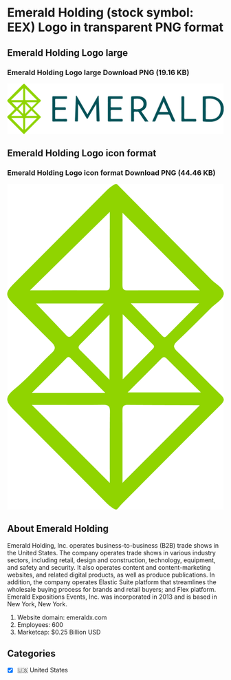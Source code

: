 # Emerald Holding (stock symbol: EEX) Logo in transparent PNG format

## Emerald Holding Logo large

### Emerald Holding Logo large Download PNG (19.16 KB)

![Emerald Holding Logo large Download PNG (19.16 KB)](/img/orig/EEX_BIG-41d634b3.png)

## Emerald Holding Logo icon format

### Emerald Holding Logo icon format Download PNG (44.46 KB)

![Emerald Holding Logo icon format Download PNG (44.46 KB)](/img/orig/EEX-db92994c.png)

## About Emerald Holding

Emerald Holding, Inc. operates business-to-business (B2B) trade shows in the United States. The company operates trade shows in various industry sectors, including retail, design and construction, technology, equipment, and safety and security. It also operates content and content-marketing websites, and related digital products, as well as produce publications. In addition, the company operates Elastic Suite platform that streamlines the wholesale buying process for brands and retail buyers; and Flex platform. Emerald Expositions Events, Inc. was incorporated in 2013 and is based in New York, New York.

1. Website domain: emeraldx.com
2. Employees: 600
3. Marketcap: $0.25 Billion USD


## Categories
- [x] 🇺🇸 United States
